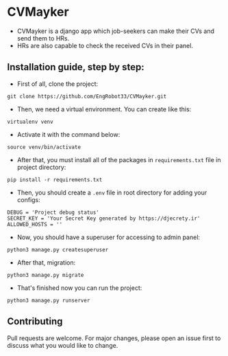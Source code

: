 # CVMayker
- CVMayker is a django app which job-seekers can make their CVs and send them to HRs.
- HRs are also capable to check the received CVs in their panel.

## Installation guide, step by step:

* First of all, clone the project:
```
git clone https://github.com/EngRobot33/CVMayker.git
```
* Then, we need a virtual environment. You can create like this:
```
virtualenv venv
```
* Activate it with the command below:
```
source venv/bin/activate
```
* After that, you must install all of the packages in `requirements.txt` file in project directory:
```
pip install -r requirements.txt
```
* Then, you should create a `.env` file in root directory for adding your configs:
```
DEBUG = 'Project debug status'
SECRET_KEY = 'Your Secret Key generated by https://djecrety.ir'
ALLOWED_HOSTS = ''
```
* Now, you should have a superuser for accessing to admin panel:
```
python3 manage.py createsuperuser
```
* After that, migration:
```
python3 manage.py migrate
```
* That's finished now you can run the project:
```
python3 manage.py runserver
```

## Contributing
Pull requests are welcome. For major changes, please open an issue first to discuss what you would like to change.
